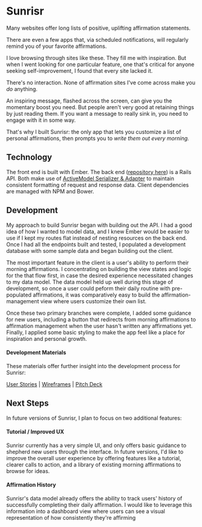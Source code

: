 # Sunrisr

Many websites offer long lists of positive, uplifting affirmation statements.

There are even a few apps that, via scheduled notifications, will regularly remind you of your favorite affirmations.

I love browsing through sites like these. They fill me with inspiration. But when I went looking for one particular feature, one that's critical for anyone seeking self-improvement, I found that every site lacked it.

There's no interaction. None of affirmation sites I've come across make you _do_ anything.

An inspiring message, flashed across the screen, can give you the momentary boost you need. But people aren't very good at retaining things by just reading them. If you want a message to really sink in, you need to engage with it in some way.

That's why I built Sunrisr: the only app that lets you customize a list of personal affirmations, then prompts you to *write them out every morning.*

## Technology

The front end is built with Ember. The back end ([repository here](https://github.com/kopius/sunrisr-api)) is a Rails API. Both make use of [ActiveModel Serializer \& Adapter](https://github.com/rails-api/active_model_serializers) to maintain consistent formatting of request and response data. Client dependencies are managed with NPM and Bower.

## Development

My approach to build Sunrisr began with building out the API. I had a good idea of how I wanted to model data, and I knew Ember would be easier to use if I kept my routes flat instead of nesting resources on the back end. Once I had all the endpoints built and tested, I populated a development database with some sample data and began building out the client.

The most important feature in the client is a user's ability to perform their morning affirmations. I concentrating on building the view states and logic for the that flow first, in case the desired experience necessitated changes to my data model. The data model held up well during this stage of development, so once a user could peform their daily routine with pre-populated affirmations, it was comparatively easy to build the affirmation-management view where users customize their own list.

Once these two primary branches were complete, I added some guidance for new users, including a button that redirects from morning affirmations to affirmation management when the user hasn't written any affirmations yet. Finally, I applied some basic styling to make the app feel like a place for inspiration and personal growth.

#### Development Materials

These materials offer further insight into the development process for Sunrisr:

[User Stories](documentation/stories.md) | [Wireframes](documentation/wireframes) | [Pitch Deck](https://docs.google.com/presentation/d/1JXCFxPqAxTOI0RgLTNoGPi6L78I-G-uLxZdpLkD7kK0/edit?usp=sharing)

## Next Steps

In future versions of Sunrisr, I plan to focus on two additional features:

#### Tutorial / Improved UX

Sunrisr currently has a very simple UI, and only offers basic guidance to shepherd new users through the interface. In future versions, I'd like to improve the overall user experience by offering features like a tutorial, clearer calls to action, and a library of existing morning affirmations to browse for ideas.

#### Affirmation History

Sunrisr's data model already offers the ability to track users' history of successfully completing their daily affirmation. I would like to leverage this information into a dashboard view where users can see a visual representation of how consistently they're affirming

